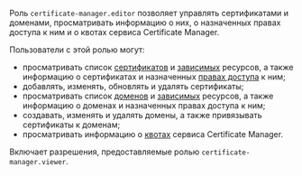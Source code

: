 Роль `certificate-manager.editor` позволяет управлять сертификатами и доменами, просматривать информацию о них, о назначенных правах доступа к ним и о квотах сервиса Certificate Manager.

Пользователи с этой ролью могут:
* просматривать список [сертификатов](../../certificate-manager/concepts/index.md/#types) и [зависимых](../../certificate-manager/concepts/services.md) ресурсов, а также информацию о сертификатах и назначенных [правах доступа](../../iam/concepts/access-control/index.md) к ним;
* добавлять, изменять, обновлять и удалять сертификаты;
* просматривать список [доменов](../../certificate-manager/concepts/domains/index.md) и [зависимых](../../certificate-manager/concepts/domains/services.md) ресурсов, а также информацию о доменах и назначенных правах доступа к ним;
* создавать, изменять и удалять домены, а также привязывать сертификаты к доменам;
* просматривать информацию о [квотах](../../certificate-manager/concepts/limits.md#certificate-manager-quotas) сервиса Certificate Manager.

Включает разрешения, предоставляемые ролью `certificate-manager.viewer`.